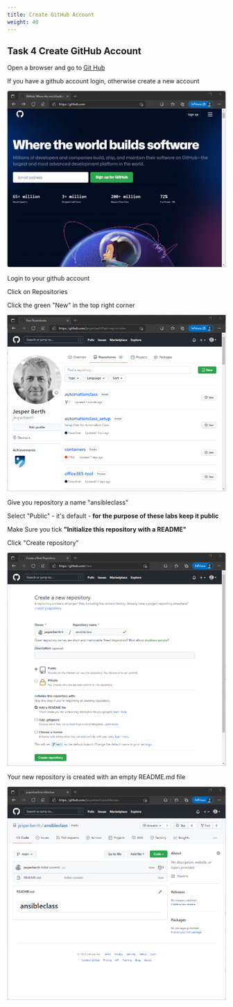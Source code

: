 ```yaml
---
title: Create GitHub Account
weight: 40
---
```


## Task 4 Create GitHub Account

Open a browser and go to [Git Hub](https://github.com)

If you have a github account login, otherwise create a new account

![Alt text](images/005_create_github.png?raw=true "Create GitHub Account")

Login to your github account

Click on Repositories

Click the green "New" in the top right corner

![Alt text](images/006_login_github.png?raw=true "Login GitHub")

Give you repository a name "ansibleclass"

Select "Public" - it's default - **for the purpose of these labs keep it public**

Make Sure you tick **"Initialize this repository with a README"**

Click "Create repository"

![Alt text](images/007_newrepo_github.png?raw=true "Create Repo")

Your new repository is created with an empty README.md file

![Alt text](images/008_newrepo_created_github.png?raw=true "New Repo")
